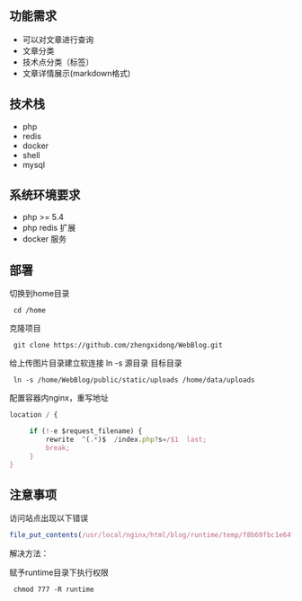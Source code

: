 ## 功能需求
* 可以对文章进行查询
* 文章分类
* 技术点分类（标签）
* 文章详情展示(markdown格式)

## 技术栈

* php
* redis
* docker
* shell
* mysql

## 系统环境要求

* php >= 5.4
* php redis 扩展
* docker 服务

## 部署

切换到home目录

     cd /home

克隆项目

     git clone https://github.com/zhengxidong/WebBlog.git

给上传图片目录建立软连接
ln -s 源目录 目标目录

     ln -s /home/WebBlog/public/static/uploads /home/data/uploads

配置容器内nginx，重写地址
```js
location / {

     if (!-e $request_filename) {
         rewrite  ^(.*)$  /index.php?s=/$1  last;
         break;
     }
}
```

## 注意事项

访问站点出现以下错误

```js
file_put_contents(/usr/local/nginx/html/blog/runtime/temp/f8b69fbc1e64f49a2a62a21dd941bfea.php): failed to open stream: Permission denied
```

解决方法：

赋予runtime目录下执行权限

     chmod 777 -R runtime
